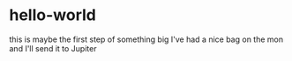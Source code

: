 # hello-world
this is maybe the first step of something big
I've had a nice bag on the mon and I'll send it to Jupiter
